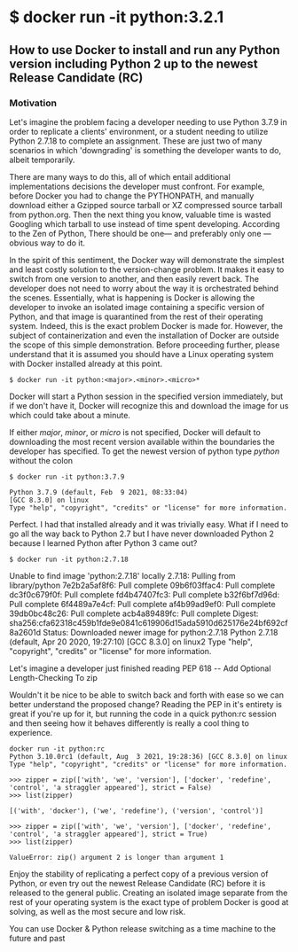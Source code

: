 # $ docker run -it python:3.2.1
## How to use Docker to install and run any Python version including Python 2 up to the newest Release Candidate (RC)
### Motivation
Let's imagine the problem facing a developer needing to use Python 3.7.9 in order to replicate a clients' environment, or a student needing to utilize Python 2.7.18 to complete an assignment. These are just two of many scenarios in which 'downgrading' is something the developer wants to do, albeit temporarily.

There are many ways to do this, all of which entail additional implementations decisions the developer must confront. For example, before Docker you had to change the PYTHONPATH, and manually download either a Gzipped source tarball or XZ compressed source tarball from python.org. Then the next thing you know, valuable time is wasted Googling which tarball to use instead of time spent developing. According to the Zen of Python, There should be one— and preferably only one —obvious way to do it.

In the spirit of this sentiment, the Docker way will demonstrate the simplest and least costly solution to the version-change problem. It makes it easy to switch from one version to another, and then easily revert back. The developer does not need to worry about the way it is orchestrated behind the scenes. Essentially, what is happening is Docker is allowing the developer to invoke an isolated image containing a specific version of Python, and that image is quarantined from the rest of their operating system. Indeed, this is the exact problem Docker is made for. However, the subject of containerization and even the installation of Docker are outside the scope of this simple demonstration.  Before proceeding further, please understand that it is assumed you should have a Linux operating system with Docker installed already at this point.

```$ docker run -it python:<major>.<minor>.<micro>*```

Docker will start a Python session in the specified version immediately, but if we don't have it, Docker will recognize this and download the image for us which could take about a minute.


If either *major*, *minor*, or *micro* is not specified, Docker will default to downloading the most recent version available within the boundaries the developer has specified. To get the newest version of python type *python* without the colon


```$ docker run -it python:3.7.9```


```
Python 3.7.9 (default, Feb  9 2021, 08:33:04) 
[GCC 8.3.0] on linux
Type "help", "copyright", "credits" or "license" for more information.
```


Perfect. I had that installed already and it was trivially easy. What if I need to go all the way back to Python 2.7 but I have never downloaded Python 2 because I learned Python after Python 3 came out?


```$ docker run -it python:2.7.18```

Unable to find image 'python:2.7.18' locally
2.7.18: Pulling from library/python
7e2b2a5af8f6: Pull complete 
09b6f03ffac4: Pull complete 
dc3f0c679f0f: Pull complete 
fd4b47407fc3: Pull complete 
b32f6bf7d96d: Pull complete 
6f4489a7e4cf: Pull complete 
af4b99ad9ef0: Pull complete 
39db0bc48c26: Pull complete 
acb4a89489fc: Pull complete 
Digest: sha256:cfa62318c459b1fde9e0841c619906d15ada5910d625176e24bf692cf8a2601d
Status: Downloaded newer image for python:2.7.18
Python 2.7.18 (default, Apr 20 2020, 19:27:10) 
[GCC 8.3.0] on linux2
Type "help", "copyright", "credits" or "license" for more information.



Let's imagine a developer just finished reading PEP 618 -- Add Optional Length-Checking To zip

Wouldn't it be nice to be able to switch back and forth with ease so we can better understand the proposed change? Reading the PEP in it's entirety is great if you're up for it, but running the code in a quick python:rc session and then seeing how it behaves differently is really a cool thing to experience. 

```
docker run -it python:rc
Python 3.10.0rc1 (default, Aug  3 2021, 19:28:36) [GCC 8.3.0] on linux
Type "help", "copyright", "credits" or "license" for more information.

>>> zipper = zip(['with', 'we', 'version'], ['docker', 'redefine', 'control', 'a straggler appeared'], strict = False)
>>> list(zipper)
```


```[('with', 'docker'), ('we', 'redefine'), ('version', 'control')]```


```
>>> zipper = zip(['with', 'we', 'version'], ['docker', 'redefine', 'control', 'a straggler appeared'], strict = True)
>>> list(zipper)
```


```ValueError: zip() argument 2 is longer than argument 1```

Enjoy the stability of replicating a perfect copy of a previous version of Python, or even try out the newest Release Candidate (RC) before it is released to the general public. Creating an isolated image separate from the rest of your operating system is the exact type of problem Docker is good at solving, as well as the most secure and low risk.

You can use Docker & Python release switching as a time machine to the future and past
